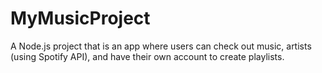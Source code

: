 # MyMusicProject
A Node.js project that is an app where users can check out music, artists (using Spotify API), and have their own account to create playlists.
